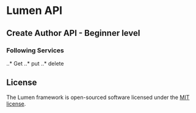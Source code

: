 # Lumen API

## Create Author API - Beginner level
### Following Services
..* Get
..* put
..* delete

## License

The Lumen framework is open-sourced software licensed under the [MIT license](https://opensource.org/licenses/MIT).
  

